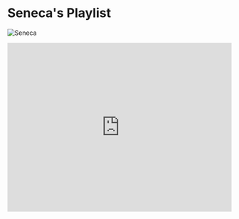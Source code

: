 # Seneca's Playlist

![Seneca](seneca.jpg)

<iframe src="https://open.spotify.com/embed/playlist/60iFJKRWCC2pkhrnPPoHK6" width="100%" height="380" frameBorder="0" allowtransparency="true" allow="encrypted-media"></iframe>
